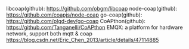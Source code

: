 libcoap(github): https://github.com/obgm/libcoap
node-coap(github): https://github.com/coapjs/node-coap
go-coap(github): https://github.com/plgd-dev/go-coap
CoAPthon(github): https://github.com/Tanganelli/CoAPthon
EMQX: a platform for hardware network, support both mqtt & coap
https://blog.csdn.net/Eric_Chen_2013/article/details/47114885
